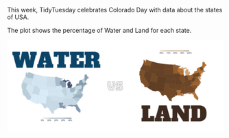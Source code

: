 This week, TidyTuesday celebrates Colorado Day with data about the states of USA.

The plot shows the percentage of Water and Land for each state. 

![Two maps vertically aligned. The one on the left shows the percentage of water in the total area of the state, the one on the right is exactly the opposite, it shows the percentage of land for each state.](https://github.com/Ioannis-D/TidyTuesday/blob/main/2023/2023-week-31/01_08.png)
